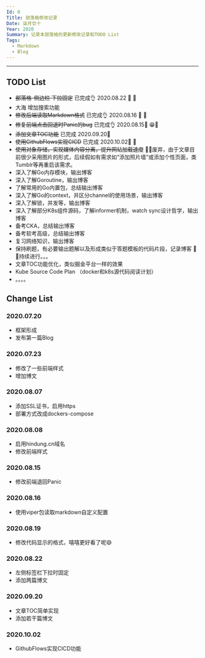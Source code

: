 ```yaml
---
Id: 0
Title: 部落格修改记录
Date: 柒月廿十
Year: 2020
Summary: 记录本部落格的更新修改记录和TODO List
Tags: 
  - Markdown
  - Blog
---
```


----

## TODO List

- ~~部落格-侧边栏 下拉固定~~   已完成👌  2020.08.22 📅  🎉
- 大海 增加搜索功能
- ~~修改后端读取Markdown格式~~ 已完成👌  2020.08.16 📅  🎉
- ~~修复前端点击回退时Panic的bug~~ 已完成👌 2020.08.15📅 😁🎉
- ~~添加文章TOC功能~~   已完成 2020.09.20📅
- ~~使用GithubFlows实现CICD~~  已完成 2020.10.02📅 🎉
- ~~使用对象存储，实现媒体内容分离，提升网站加载速度~~  🚮🚮废弃，由于文章目前很少采用图片的形式，后续假如有需求如“添加照片墙”或添加个性页面，类Tumblr等再重启该需求。
- 深入了解Go内存模块，输出博客
- 深入了解Goroutine，输出博客
- 了解常用的Go内置包，总结输出博客
- 深入了解Go的context，并区分channel的使用场景，输出博客
- 深入了解锁，并发等，输出博客
- 深入了解部分K8s组件源码，了解informer机制，watch sync设计哲学，输出博客
- 备考CKA，总结输出博客
- 备考软考高级，总结输出博客
- 复习网络知识，输出博客
- 保持刷题，有必要输出题解以及形成类似于答题模板的代码片段，记录博客  💪💪持续进行。。。
- 文章TOC功能优化，类似掘金平台一样的效果
- Kube Source Code Plan （docker和k8s源代码阅读计划）
- 。。。。

## Change List

### 2020.07.20

- 框架形成
- 发布第一篇Blog

### 2020.07.23

- 修改了一些前端样式
- 增加博文

### 2020.08.07

- 添加SSL证书，启用https
- 部署方式改成dockers-compose

### 2020.08.08

- 启用hindung.cn域名
- 修改前端样式

### 2020.08.15

- 修改前端退回Panic


### 2020.08.16

- 使用viper包读取markdown自定义配置

### 2020.08.19

- 修改代码显示的格式，嘻嘻更好看了呢😄

### 2020.08.22

- 左侧标签栏下拉时固定
- 添加两篇博文

### 2020.09.20

- 文章TOC简单实现
- 添加若干篇博文


### 2020.10.02

- GithubFlows实现CICD功能